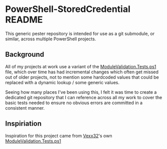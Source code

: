 # PowerShell-StoredCredential README

This generic pester repository is intended for use as a git submodule, or similar, across multiple PowerShell projects.  

## Background

All of my projects at work use a variant of the [ModuleValidation.Tests.ps1](ModuleValidation.Tests.ps1) file, which over time has had incremental changes which often get missed out of older projects, not to mention some hardcoded values that could be replaced with a dynamic lookup / some generic values.  
  
Seeing how many places I've been using this, I felt it was time to create a dedicated git repository that I can reference across all my work to cover the basic tests needed to ensure no obvious errors are committed in a consistent manner.

## Inspiriation

Inspiration for this project came from [Vexx32](https://github.com/vexx32/)'s own [ModuleValidation.Tests.ps1](https://github.com/vexx32/PSKoans/blob/master/Tests/ModuleValidation.Tests.ps1)
